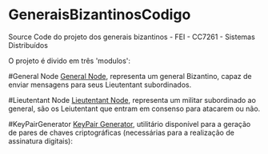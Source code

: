 # GeneraisBizantinosCodigo
Source Code do projeto dos generais bizantinos - FEI - CC7261 - Sistemas Distribuídos

O projeto é divido em três 'modulos':

#General Node
[General Node](https://github.com/marcelobaxauli/GeneralNode), representa um general Bizantino, capaz de enviar mensagens para seus Lieutentant subordinados.

#Lieutentant Node
[Lieutentant Node](https://github.com/marcelobaxauli/LieutenantNode), representa um militar subordinado ao general, são os Leiutentant que entram em consenso para atacarem ou não.

#KeyPairGenerator
[KeyPair Generator](https://github.com/marcelobaxauli/KeypairGenerator), utilitário disponível para a geração de pares de chaves criptográficas (necessárias para a realização de assinatura digitais):

